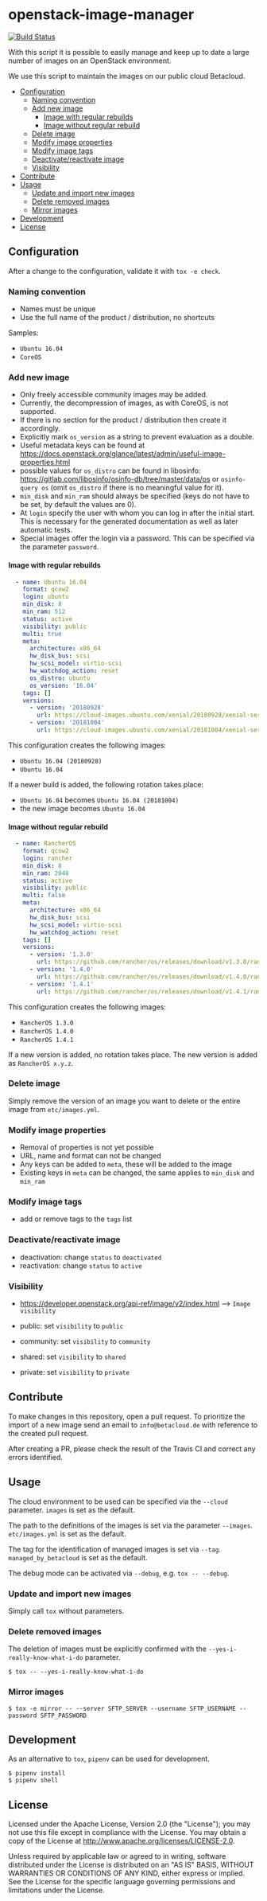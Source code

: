 # openstack-image-manager

[![Build Status](https://travis-ci.org/betacloud/openstack-image-manager.svg?branch=master)](https://travis-ci.org/betacloud/openstack-image-manager)

With this script it is possible to easily manage and keep up to date a
large number of images on an OpenStack environment.

We use this script to maintain the images on our public cloud Betacloud.

- [Configuration](#configuration)
  - [Naming convention](#naming-convention)
  - [Add new image](#add-new-image)
    - [Image with regular rebuilds](#image-with-regular-rebuilds)
    - [Image without regular rebuild](#image-without-regular-rebuild)
  - [Delete image](#delete-image)
  - [Modify image properties](#modify-image-properties)
  - [Modify image tags](#modify-image-tags)
  - [Deactivate/reactivate image](#deactivatereactivate-image)
  - [Visibility](#visibility)
- [Contribute](#contribute)
- [Usage](#usage)
  - [Update and import new images](#update-and-import-new-images)
  - [Delete removed images](#delete-removed-images)
  - [Mirror images](#mirror-images)
- [Development](#development)
- [License](#license)

## Configuration

After a change to the configuration, validate it with `tox -e check`.


### Naming convention

* Names must be unique
* Use the full name of the product / distribution, no shortcuts

Samples:

* `Ubuntu 16.04`
* `CoreOS`

### Add new image

* Only freely accessible community images may be added.
* Currently, the decompression of images, as with CoreOS, is not supported.
* If there is no section for the product / distribution then create it
  accordingly.
* Explicitly mark `os_version` as a string to prevent evaluation as a double.
* Useful metadata keys can be found at
  https://docs.openstack.org/glance/latest/admin/useful-image-properties.html
* possible values for `os_distro` can be found in libosinfo:
  https://gitlab.com/libosinfo/osinfo-db/tree/master/data/os or
  `osinfo-query os` (omit `os_distro` if there is no meaningful value for it).
* `min_disk` and `min_ram` should always be specified (keys do not have to be
  set, by default the values are 0).
* At `login` specify the user with whom you can log in after the initial start.
  This is necessary for the generated documentation as well as later automatic
  tests.
* Special images offer the login via a password. This can be specified via the
  parameter `password`.

#### Image with regular rebuilds

```yaml
  - name: Ubuntu 16.04
    format: qcow2
    login: ubuntu
    min_disk: 8
    min_ram: 512
    status: active
    visibility: public
    multi: true
    meta:
      architecture: x86_64
      hw_disk_bus: scsi
      hw_scsi_model: virtio-scsi
      hw_watchdog_action: reset
      os_distro: ubuntu
      os_version: '16.04'
    tags: []
    versions:
      - version: '20180928'
        url: https://cloud-images.ubuntu.com/xenial/20180928/xenial-server-cloudimg-amd64-disk1.img
      - version: '20181004'
        url: https://cloud-images.ubuntu.com/xenial/20181004/xenial-server-cloudimg-amd64-disk1.img
```

This configuration creates the following images:

* ``Ubuntu 16.04 (20180928)``
* ``Ubuntu 16.04``

If a newer build is added, the following rotation takes place:

* ``Ubuntu 16.04`` becomes ``Ubuntu 16.04 (20181004)``
* the new image becomes ``Ubuntu 16.04``

#### Image without regular rebuild

```yaml
  - name: RancherOS
    format: qcow2
    login: rancher
    min_disk: 8
    min_ram: 2048
    status: active
    visibility: public
    multi: false
    meta:
      architecture: x86_64
      hw_disk_bus: scsi
      hw_scsi_model: virtio-scsi
      hw_watchdog_action: reset
    tags: []
    versions:
      - version: '1.3.0'
        url: https://github.com/rancher/os/releases/download/v1.3.0/rancheros-openstack.img
      - version: '1.4.0'
        url: https://github.com/rancher/os/releases/download/v1.4.0/rancheros-openstack.img
      - version: '1.4.1'
        url: https://github.com/rancher/os/releases/download/v1.4.1/rancheros-openstack.img
```

This configuration creates the following images:

* ``RancherOS 1.3.0``
* ``RancherOS 1.4.0``
* ``RancherOS 1.4.1``

If a new version is added, no rotation takes place. The new version is added
as ``RancherOS x.y.z``.

### Delete image

Simply remove the version of an image you want to delete or the entire
image from ``etc/images.yml``.

### Modify image properties

* Removal of properties is not yet possible
* URL, name and format can not be changed
* Any keys can be added to `meta`, these will be added to the image
* Existing keys in `meta` can be changed, the same applies to `min_disk`
  and `min_ram`

### Modify image tags

* add or remove tags to the ``tags`` list

### Deactivate/reactivate image

* deactivation: change `status` to `deactivated`
* reactivation: change `status` to `active`

### Visibility

* https://developer.openstack.org/api-ref/image/v2/index.html --> `Image visibility`

* public: set `visibility` to `public`
* community: set `visibility` to `community`
* shared: set `visibility` to `shared`
* private: set `visibility` to `private`

## Contribute

To make changes in this repository, open a pull request. To prioritize the import
of a new image send an email to `info@betacloud.de` with reference to the created
pull request.

After creating a PR, please check the result of the Travis CI and correct any
errors identified.

## Usage

The cloud environment to be used can be specified via the `--cloud` parameter. `images` is set as the default.

The path to the definitions of the images is set via the parameter `--images`. `etc/images.yml` is set as the default.

The tag for the identification of managed images is set via `--tag`. `managed_by_betacloud` is set as the default.

The debug mode can be activated via `--debug`, e.g.  `tox -- --debug`.

### Update and import new images

Simply call `tox` without parameters.

### Delete removed images

The deletion of images must be explicitly confirmed with the `--yes-i-really-know-what-i-do` parameter.

```
$ tox -- --yes-i-really-know-what-i-do
```

### Mirror images

```
$ tox -e mirror -- --server SFTP_SERVER --username SFTP_USERNAME --password SFTP_PASSWORD
```

## Development

As an alternative to `tox`, `pipenv` can be used for development.

```
$ pipenv install
$ pipenv shell
```

## License

Licensed under the Apache License, Version 2.0 (the "License");
you may not use this file except in compliance with the License.
You may obtain a copy of the License at http://www.apache.org/licenses/LICENSE-2.0.

Unless required by applicable law or agreed to in writing, software
distributed under the License is distributed on an "AS IS" BASIS,
WITHOUT WARRANTIES OR CONDITIONS OF ANY KIND, either express or implied.
See the License for the specific language governing permissions and
limitations under the License.

